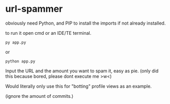 # url-spammer

obviously need Python, and PIP to install the imports if not already installed.

to run it open cmd or an IDE/TE terminal.

```
py app.py
```
or
```
python app.py
```

Input the URL and the amount you want to spam it, easy as pie. (only did this because bored, please dont execute me >w<)

Would literally only use this for "botting" profile views as an example.

(ignore the amount of commits.)
